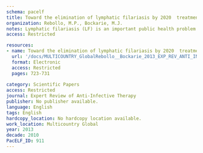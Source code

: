 ```yaml
---
schema: pacelf
title: Toward the elimination of lymphatic filariasis by 2020  treatment update and impact assessment for the endgame
organization: Rebollo, M.P., Bockarie, M.J.
notes: Lymphatic filariasis (LF) is an important public health problem endemic in 73countries, where it is a major cause of acute and chronic morbidity and a significant impediment to socioeconomic development. It is targeted for elimination by 2020, through preventive chemotherapy using albendazole in combination with either ivermectin or diethylcarbamazine citrate. Preventive chemotherapy enables the regular and coordinated administration of safe, single-dose medications delivered through mass drug administration (MDA). Many countries are now scaling down MDA activities after achieving 100% geographic coverage and instituting monitoring and evaluation procedures to establish the impact of several consecutive rounds of MDA and determine if transmission has been interrupted. At the same time, countries yet to initiate MDA for elimination of LF will adopt improved mapping and coverage assessment protocols to accelerate the efforts for achieving global elimination by 2020. This review provides an update on treatment for LF and describes the current global status of the elimination efforts, transmission control processes and strategies for measuring impact and continuing surveillance after MDA has ceased.
access: Restricted

resources:
- name: Toward the elimination of lymphatic filariasis by 2020  treatment update and impact assessment for the endgame
  url: '/docs/MULTICOUNTRY_GlobalRebollo__Bockarie_2013_EXP_REV_ANTI_INF_THER_Towards_the_elimination_of_LF_by_2020_out.txt'
  format: Electronic
  access: Restricted
  pages: 723-731
 
category: Scientific Papers
access: Restricted
journal: Expert Review of Anti-Infective Therapy
publisher: No publisher available. 
language: English 
tags: English 
hardcopy_location: No hardcopy location available.
work_location: Multicountry Global
year: 2013
decade: 2010
PacELF_ID: 911
---
```

